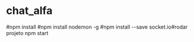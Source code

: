 # chat_alfa
#npm install #npm install nodemon -g #npm install --save socket.io#rodar projeto npm start
